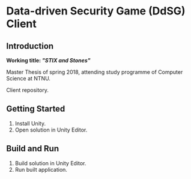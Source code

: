 # Data-driven Security Game (DdSG) Client

## Introduction

**Working title: _"STIX and Stones"_**

Master Thesis of spring 2018, attending study programme of Computer Science at NTNU.

Client repository.

## Getting Started

1. Install Unity.
2. Open solution in Unity Editor.

## Build and Run

1. Build solution in Unity Editor.
2. Run built application.
